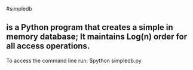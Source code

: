 #simpledb 
## is a Python program that creates a simple in memory database; It maintains Log(n) order for all access operations.

To access the command line run:
$python simpledb.py



